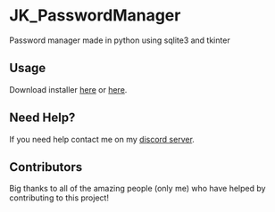 # JK_PasswordManager
Password manager made in python using sqlite3 and tkinter

## Usage
Download installer [here](https://www.mediafire.com/file/c7zdxsikzhpzocl/JK_PasswordManagerSetupFile.exe/file) or [here](https://github.com/Josakko/JK_PasswordManager/releases/tag/v4).

## Need Help?
If you need help contact me on my [discord server](https://discord.gg/xgET5epJE6).

## Contributors
Big thanks to all of the amazing people (only me) who have helped by contributing to this project!
